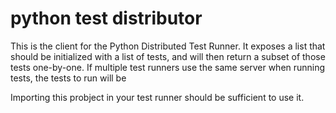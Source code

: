 # python test distributor
This is the client for the Python Distributed Test Runner. It exposes a list that should be initialized with a list of tests, and will then return a subset of those tests one-by-one.  If multiple test runners use the same server when running tests, the tests to run will be 

Importing this probject in your test runner should be sufficient to use it.
